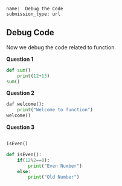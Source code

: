 ```ngMeta
name:  Debug the Code
submission_type: url
```
## Debug Code

Now we debug the code related to function.

**Question 1**
```python
def sum()
    print(12+13)
sum()
 ```


**Question 2**
```python
daf welcome():
    print("Welcome to function")
welcome()
 ```

**Question 3**
```python

isEven()

def isEven():
    if(12%2==0):
        print("Even Number")
    else:
        print("Old Number")
 ```




